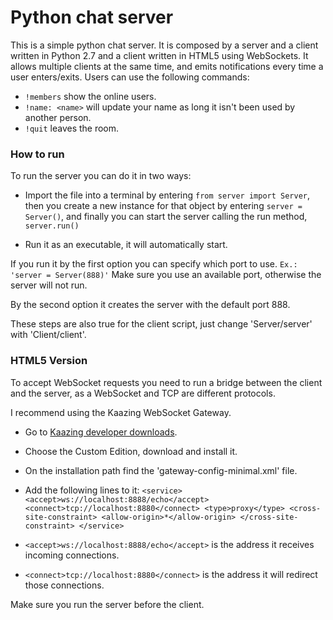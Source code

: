 Python chat server
=================

This is a simple python chat server.
It is composed by a server and a client written
in Python 2.7 and a client written in HTML5 using
WebSockets.
It allows multiple clients at the same time, and
emits notifications every time a user enters/exits.
Users can use the following commands:
* `!members` show the online users.
* `!name: <name>` will update your name as long it
isn't been used by another person.
* `!quit` leaves the room.

### How to run

To run the server you can do it in two ways:

* Import the file into a terminal by entering
`from server import Server`, then you create a
new instance for that object by entering
`server = Server()`, and finally you can start
the server calling the run method, `server.run()`

* Run it as an executable, it will
automatically start.

If you run it by the first option you can
specify which port to use.
`Ex.: 'server = Server(888)'`
Make sure you use an available port, otherwise
the server will not run.

By the second option it creates the server
with the default port 888.

These steps are also true for the client
script, just change 'Server/server' with
'Client/client'.

### HTML5 Version

To accept WebSocket requests you need to run a
bridge between the client and the server, as a
WebSocket and TCP are different protocols.

I recommend using the Kaazing WebSocket Gateway.

* Go to [Kaazing developer downloads](http://developer.kaazing.com/downloads/).
* Choose the Custom Edition, download and install it.
* On the installation path find the 'gateway-config-minimal.xml' file.
* Add the following lines to it:
`<service>
    <accept>ws://localhost:8888/echo</accept>
    <connect>tcp://localhost:8880</connect>
    <type>proxy</type>
    <cross-site-constraint>
        <allow-origin>*</allow-origin>
    </cross-site-constraint>
</service>`

* `<accept>ws://localhost:8888/echo</accept>` is the address it receives incoming connections.
* `<connect>tcp://localhost:8880</connect>` is the address it will redirect those connections.

Make sure you run the server before the client.